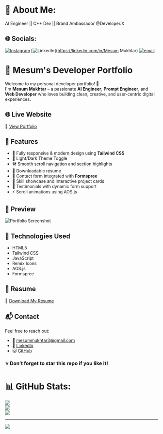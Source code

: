 # 💫 About Me:
AI Engineer || C++ Dev || Brand Ambassador @Developer.X


## 🌐 Socials:
[![Instagram](https://img.shields.io/badge/Instagram-%23E4405F.svg?logo=Instagram&logoColor=white)](https://instagram.com/meesummukhtar) [![LinkedIn](https://img.shields.io/badge/LinkedIn-%230077B5.svg?logo=linkedin&logoColor=white)](https://linkedin.com/in/Mesum Mukhtar) [![email](https://img.shields.io/badge/Email-D14836?logo=gmail&logoColor=white)](mailto:mesummukhtar47@gmail.com) 

# 💼 Mesum's Developer Portfolio

Welcome to my personal developer portfolio! 👋  
I'm **Mesum Mukhtar** – a passionate **AI Engineer**, **Prompt Engineer**, and **Web Developer** who loves building clean, creative, and user-centric digital experiences.

## 🌐 Live Website

🔗 [View Portfolio](https://codewithMeesum.github.io)

## 📌 Features

- 🎨 Fully responsive & modern design using **Tailwind CSS**
- 🌙 Light/Dark Theme Toggle
- 🛠️ Smooth scroll navigation and section highlights
- 📁 Downloadable resume
- 💬 Contact form integrated with **Formspree**
- 🧠 Skill showcase and interactive project cards
- 🧾 Testimonials with dynamic form support
- ⚡ Scroll animations using AOS.js

## 📸 Preview

![Portfolio Screenshot](https://res.cloudinary.com/dtjjgiitl/image/upload/q_auto:good,f_auto,fl_progressive/v1752078866/sshsozcecrfze2lrmd88.jpg)

## 🚀 Technologies Used

- HTML5
- Tailwind CSS
- JavaScript
- Remix Icons
- AOS.js
- Formspree

## 📄 Resume

🎯 [Download My Resume](https://raw.githubusercontent.com/codewithMeesum/codewithMeesum.github.io/main/RESUME%20(2).pdf)

## 📬 Contact

Feel free to reach out:

- 📧 [mesummukhtar3@gmail.com](mailto:mesummukhtar3@gmail.com)
- 🔗 [LinkedIn](https://www.linkedin.com/in/mesummukhtar/)
- 🐱 [GitHub](https://github.com/codewithMeesum)

### ⭐ Don’t forget to star this repo if you like it!

# 📊 GitHub Stats:
![](https://github-readme-stats.vercel.app/api?username=codewithMeesum&theme=dark&hide_border=false&include_all_commits=false&count_private=false)<br/>
![](https://nirzak-streak-stats.vercel.app/?user=codewithMeesum&theme=dark&hide_border=false)<br/>
![](https://github-readme-stats.vercel.app/api/top-langs/?username=codewithMeesum&theme=dark&hide_border=false&include_all_commits=false&count_private=false&layout=compact)

---
[![](https://visitcount.itsvg.in/api?id=codewithMeesum&icon=0&color=0)](https://visitcount.itsvg.in)

<!-- Proudly created with GPRM ( https://gprm.itsvg.in ) -->
